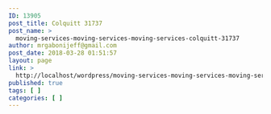 ```yaml
---
ID: 13905
post_title: Colquitt 31737
post_name: >
  moving-services-moving-services-moving-services-colquitt-31737
author: mrgabonijeff@gmail.com
post_date: 2018-03-28 01:51:57
layout: page
link: >
  http://localhost/wordpress/moving-services-moving-services-moving-services-colquitt-31737/
published: true
tags: [ ]
categories: [ ]
---
```

